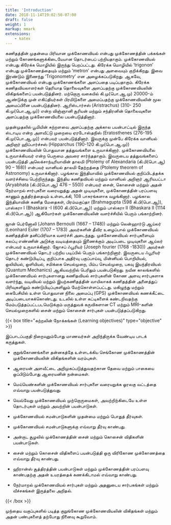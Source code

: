 ```yaml
---
title: 'Introduction'
date: 2018-11-14T19:02:50-07:00
draft: false
weight: 1
markup: mmark
extensions:
    - katex
---
```


கணிதத்தின் முதன்மை பிரிவான முக்கோணவியல் என்பது
முக்கோணத்தின் பக்கங்கள் மற்றும் கோணங்களுக்கிடையேயான
தொடர்பைப் பற்றியதாகும். முக்கோணவியல் என்பது கிரேக்க
மொழியில் இருந்து பெறப்பட்டது. கிரேக்க மொழியில் ‘trigonon’ என்பது
முக்கோணத்தையும் மற்றும் ‘metron’ என்பது அளவையும் குறிக்கிறது.
இவை இரண்டும் இணைந்து ‘Trigonometry’ என அழைக்கப்படுகிறது.
ஆகவே, முக்கோணவியல் என்பது முக்கோணங்களை அளப்பதை
படிப்பதாகும். கிரேக்க கணிதவியலாளர்கள் தெரியாத தொலைவுகளை
அளப்பதற்கு முக்கோணவியலின் விகிதங்களைப் பயன்படுத்தினர்.
மற்றொரு வகையில் கி.மு(பொ.ஆ.மு) 20000-ம் ஆண்டுக்கு முன்
எகிப்தியர்கள் பிரமிடுகளை அமைப்பதற்கு முக்கோணவியலின்
மூல அமைப்பினை பயன்படுத்தினர். ஆரிஸ்டார்சஸ் (Aristrachus)
(310- 250 கி.மு(பொ.ஆ.மு)) என்ற விஞ்ஞானி சூரியன் மற்றும்
சந்திரனின் தொலைவுகளை அளப்பதற்கு முக்கோணவியலை பயன்படுத்தினார்.

முதன்முதலில் பூமியின் சுற்றளவை அளப்பதற்கு அக்கால பயன்பாட்டில் இருந்த ஸ்டாடிய
என்ற அளவீட்டு முறையை ஏரடோஸ்தநிஸ் (Eratosthenes (276-195 கி.மு(பொ.ஆ.மு)) என்பவர்
பயன்படுத்தினார். இவருக்கு முன்பே கிரேக்க வானியல் அறிஞர் ஹிப்பார்ச்சஸ் (Hipparchus (190-120
கி.மு(பொ.ஆ.மு)) முக்கோணவியலின் பொதுவான தத்துவங்களை உருவாக்கினார். முக்கோணவியலை
உருவாக்கியவர் என்ற பெருமை அவரை சார்ந்ததாகும். இவருடைய தத்துவங்களைப் பயன்படுத்தி
அலெக்சாந்டிரியாவின் தாலமி (Ptolemy of Alexandaria (கி.பி(பொ.ஆ) 90 – 168)) என்பவர் வானியல்
தாலமி தேற்றத்தை (Ptolemy theorem of Astronomy) உருவாக்கினார். பழங்கால இந்தியாவில்
முக்கோணவியல் குறிப்பிடத்தக்க வளர்ச்சியை பெற்றிருந்தது. இந்திய கணிதவியல் மற்றும் வானியல்
அறிஞர் ஆரியபட்டா (Aryabhata (கி.பி(பொ.ஆ) 476 – 550)) என்பவர் சைன், கொசைன் மற்றும் அதன்
நேர்மாறல் சார்புகளை வரையறுத்து அதன் முடிவுகளை, முக்கோணத்தின் பரப்பளவு காணும்
சூத்திரத்தையும் உள்ளடக்கி, 108 பாசுரங்களாக வழங்கினார். பழங்கால இந்தியாவின் கணித
மேதைகள், பிரம்மகுப்தா (Brahmagupta (598 கி.பி(பொ.ஆ)), பாஸ்கரா I (Bhaskara -I (600 கி.பி(பொ.ஆ))
மற்றும் பாஸ்கரா II (Bhaskara II (1114 கி.பி(பொ.ஆ)) ஆகியோர்கள் முக்கோணவியலின் வளர்ச்சியில்
பெரும் பங்காற்றினர்.

ஜான் பெர்னோலி (Johann Bernoulli (1667 – 1748)) மற்றும் லென்ஹார்டு ஆய்லர் (Leonhard Euler
(1707 – 1783) அவர்களின் தீவிர உழைப்பால் முக்கோணவியல் கணிதத்தின் தனிப்பிரிவாக வளர்ச்சி
அடைந்தது. முக்கோணவியல் சார்புகளையும் கலப்பு எண்ணின் அடுக்கு வடிவத்தையும் இணைக்கும்
அடிப்படை முடிவுகளை ஆய்லர் என்பவர் உருவாக்கினார். ஜோசப் ஃபூரியர் (Joseph fourier (1768 -1830))
அவர்கள் முக்கோணவியல் தொடர் பற்றிய படிப்பில் பெரும் பங்காற்றினார். இவருடைய ஃபூரியர் தொடர்
கண்டுபிடிப்பு, குறிப்பாக அதிர்வு பகுப்பாய்வு, மின்னியல் பொறியியல், ஒலியியல், ஒளியியல், சமிக்கை
செயல்முறை, பிம்ப செயல்முறை, பகவு இயந்திரவியல் (Quantum Mechanics) ஆகியவற்றில் பெரிதும்
பயன்படுகிறது. நவீன காலங்களில் முக்கோணவியல் சார்புகளானது கணிதவியல் சார்புகளின் கோண
அளவு சார்புகளாக வளர்ந்து, வடிவியல் மற்றும் இயற்கணிதத்தின் வாயிலாகக் கணிதத்தின் அனைத்துப்
பிரிவுகளிலும் கண்டுபிடிப்புகளிலும் மேற்கொள்ளப்பட்டது. மகிழுந்து மற்றும் கைபேசியில் உள்ள
பொதுவான நிலை அமைப்பு (GPS) முக்கோணவியல் கணக்கீட்டை அடிப்படையாகக்கொண்டது. உடலில்
உள்ள கட்டிகளைக் கண்டறிவதற்கு மேம்படுத்தப்பட்டபடமெடுக்கும் மருத்துவக் கருவிகளான CT மற்றும்
MRI-களின் செயல்முறைகளில் சைன் மற்றும் கொசைன் சார்புகள் பயன்படுத்தப்படுகிறது.

{{< box title="கற்றலின் நோக்கங்கள் (Learning objectives)" type="objective" >}}

இப்பாடப்பகுதி நிறைவுறும்போது மாணவர்கள் அறிந்திருக்க வேண்டிய பாடக் கருத்துகள்.

- குறுங்கோணங்களை தன்னகத்தே உள்ளடக்கிய செங்கோண முக்கோணத்தின்
முக்கோணவியலின் விகிதங்களின் வரம்புகள்.

- ஆரையன் அளவீட்டை அறிமுகப்படுத்துவதற்கான தேவை மற்றும் பாகையை
ஒப்பிடும்போது ஆரையனின் நன்மைகள்.

- மெய்யெண்களின் முக்கோணவியல் சார்புகளை வரையறுக்க ஓரலகு வட்டத்தை
எவ்வாறு பயன்படுத்துவது.

- வெவ்வேறு முக்கோணவியல் முற்றொருமைகள், அவற்றிற்கிடையே உள்ள தொடர்புகள்
மற்றும் அவற்றின் பயன்பாடுகள்.

- முக்கோணவியல் சமன்பாடுகளின் முதன்மை மற்றும் பொதுத் தீர்வுகள்.

- முக்கோணவியல் சமன்பாடுகளுக்கு எவ்வாறு தீர்வு காண்பது.

- அன்றாட சூழலில் முக்கோணத்தின் சைன் மற்றும் கொசைன் விதிகளின் பயன்பாடுகள்.

- சைன் மற்றும் கொசைன் விதிகளைப் பயன்படுத்தி ஒரு விரிகோண முக்கோணத்தை
எவ்வாறு தீர்வு காண்பது.

- ஹிரான்ஸ் சூத்திரத்தின் பயன்பாடுகள் மற்றும் முக்கோணத்தின் பரப்பளவு காண்பதற்கு
அதன் உயரத்தைக் கணக்கிடாமல் எவ்வாறு காண்பது.

- நேர்மாறல் முக்கோணவியல் சார்புகள் மற்றும் அதனுடைய சார்பகங்கள் மற்றும்
வீச்சகங்கள் இருத்தலை அறிதல்.

{{< /box >}}

முந்தைய வகுப்புகளில் படித்த குறுங்கோண முக்கோணவியலின் விகிதங்கள் மற்றும் அதன்
பண்புகளைத் தற்போது நினைவு கூறுவோம்.